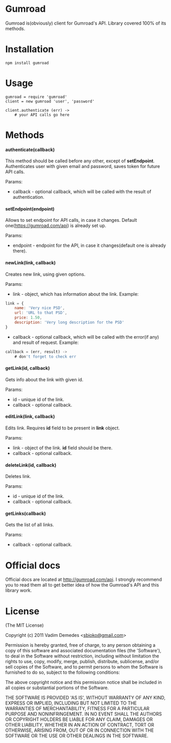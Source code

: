 
# Gumroad

Gumroad is(obviously) client for Gumroad's API. Library covered 100% of its methods.

# Installation

```
npm install gumroad
```

# Usage

```coffee-script
gumroad = require 'gumroad'
client = new gumroad 'user', 'password'

client.authenticate (err) ->
	# your API calls go here
```

# Methods

#### authenticate(callback)

This method should be called before any other, except of **setEndpoint**. Authenticates user with given email and password, saves token for future API calls.

Params:

- callback - optional callback, which will be called with the result of authentication.

#### setEndpoint(endpoint)

Allows to set endpoint for API calls, in case it changes. Default one(https://gumroad.com/api) is already set up.

Params:

- endpoint - endpoint for the API, in case it changes(default one is already there).

#### newLink(link, callback)

Creates new link, using given options.

Params:

- link - object, which has information about the link. Example:


```javascript
link = {
	name: 'Very nice PSD',
	url: 'URL to that PSD',
	price: 1.50,
	description: 'Very long description for the PSD'
}
```

- callback - optional callback, which will be called with the error(if any) and result of request. Example:

```javascript
callback = (err, result) ->
	# don't forget to check err
```

#### getLink(id, callback)

Gets info about the link with given id.

Params:

- id - unique id of the link.
- callback - optional callback.

#### editLink(link, callback)

Edits link. Requires **id** field to be present in **link** object.

Params:

- link - object of the link. **id** field should be there.
- callback - optional callback.

#### deleteLink(id, callback)

Deletes link.

Params:

- id - unique id of the link.
- callback - optional callback.

#### getLinks(callback)

Gets the list of all links.

Params:

- callback - optional callback.

# Official docs

Official docs are located at http://gumroad.com/api. I strongly recommend you to read them all to get better idea of how the Gumroad's API and this library work.

# License 

(The MIT License)

Copyright (c) 2011 Vadim Demedes &lt;sbioko@gmail.com&gt;

Permission is hereby granted, free of charge, to any person obtaining
a copy of this software and associated documentation files (the
'Software'), to deal in the Software without restriction, including
without limitation the rights to use, copy, modify, merge, publish,
distribute, sublicense, and/or sell copies of the Software, and to
permit persons to whom the Software is furnished to do so, subject to
the following conditions:

The above copyright notice and this permission notice shall be
included in all copies or substantial portions of the Software.

THE SOFTWARE IS PROVIDED 'AS IS', WITHOUT WARRANTY OF ANY KIND,
EXPRESS OR IMPLIED, INCLUDING BUT NOT LIMITED TO THE WARRANTIES OF
MERCHANTABILITY, FITNESS FOR A PARTICULAR PURPOSE AND NONINFRINGEMENT.
IN NO EVENT SHALL THE AUTHORS OR COPYRIGHT HOLDERS BE LIABLE FOR ANY
CLAIM, DAMAGES OR OTHER LIABILITY, WHETHER IN AN ACTION OF CONTRACT,
TORT OR OTHERWISE, ARISING FROM, OUT OF OR IN CONNECTION WITH THE
SOFTWARE OR THE USE OR OTHER DEALINGS IN THE SOFTWARE.